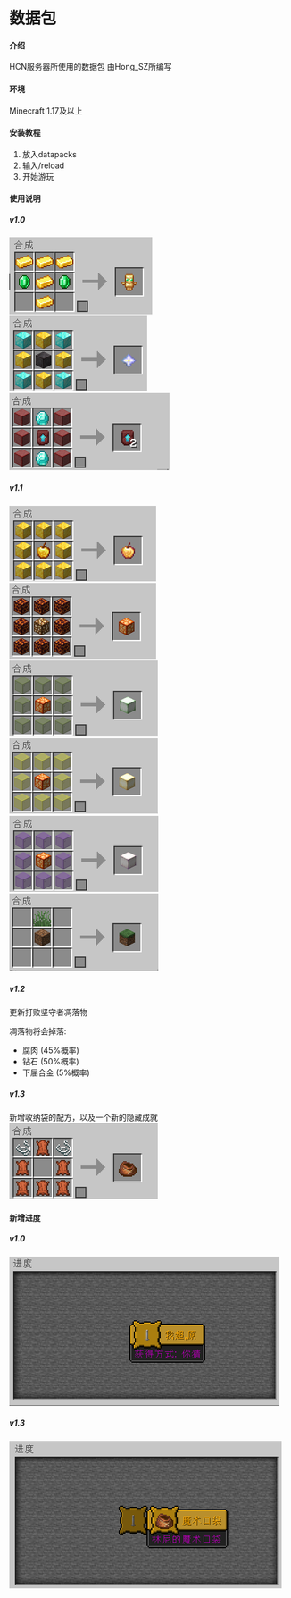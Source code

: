 # 数据包

#### 介绍
HCN服务器所使用的数据包
由Hong_SZ所编写

#### 环境
Minecraft 1.17及以上

#### 安装教程

1.  放入datapacks
2.  输入/reload
3.  开始游玩

#### 使用说明

##### v1.0

![输入图片说明](usetotem.png)
![输入图片说明](%E4%B8%8B%E7%95%8C%E4%B9%8B%E6%98%9F.png)
![输入图片说明](nether.png)

##### v1.1

![输入图片说明](enchanted_golden_apple.png)
![输入图片说明](light.png)
![输入图片说明](g_froglight.png)
![输入图片说明](y_froglight.png)
![输入图片说明](p_froglight.png)
![输入图片说明](grass.png)

##### v1.2

更新打败坚守者凋落物

凋落物将会掉落:
- 腐肉 (45%概率)
- 钻石 (50%概率)
- 下届合金 (5%概率)

##### v1.3

新增收纳袋的配方，以及一个新的隐藏成就
![输入图片说明](bundle.png)

#### 新增进度

##### v1.0

![输入图片说明](advancement.png)

##### v1.3

![输入图片说明](advancement%20(2).png)


